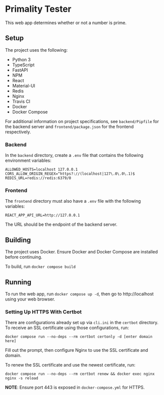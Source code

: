 # Primality Tester
This web app determines whether or not a number is prime. 

## Setup
The project uses the following:
- Python 3
- TypeScript
- FastAPI
- NPM
- React
- Material-UI
- Redis
- Nginx
- Travis CI
- Docker
- Docker Compose

For additional information on project specifications, see 
```backend/Pipfile``` for the backend server and 
```frontend/package.json``` for the frontend respectively.

### Backend
In the ```backend``` directory, create a ```.env``` file 
that contains the following environment variables:
```
ALLOWED_HOSTS=localhost 127.0.0.1
CORS_ALLOW_ORIGIN_REGEX=^https?://(localhost|127\.0\.0\.1)$
REDIS_URL=redis://redis:6379/0
```

### Frontend
The ```frontend``` directory must also have a ```.env``` file 
with the following variables:
```
REACT_APP_API_URL=http://127.0.0.1
```
The URL should be the endpoint of the backend server.

## Building
The project uses Docker. Ensure Docker and Docker Compose are installed 
before continuing.

To build, run ```docker compose build```

## Running
To run the web app, run ```docker compose up -d```, then
go to http://localhost using your web browser.

### Setting Up HTTPS With Certbot
There are configurations already set up via `cli.ini` in the `certbot` directory.
To receive an SSL certificate using those configurations, run:
```
docker compose run --no-deps --rm certbot certonly -d [enter domain here]
```

Fill out the prompt, then configure Nginx to use the SSL certificate and domain.

To renew the SSL certificate and use the newest certificate, run:
```
docker compose run --no-deps --rm certbot renew && docker exec nginx nginx -s reload
```

**NOTE**: Ensure port 443 is exposed in `docker-compose.yml` for HTTPS.
